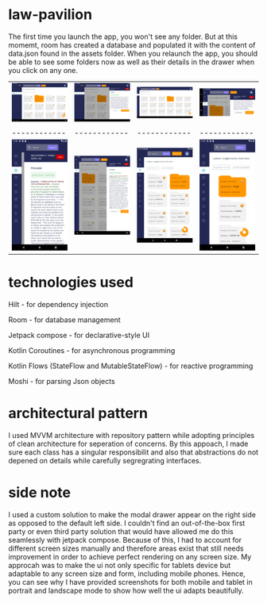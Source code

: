 # law-pavilion

The first time you launch the app, you won't see any folder. But at this momemt, room has created a database and populated it with the content of data.json found in the assets folder. When you relaunch the app, you should be able to see some folders now as well as their details in the drawer when you click on any one.

|            |            |            |            |
|------------|------------|------------|------------|
| ![one](main-one.png) | ![two](main-two.png) | ![three](main-three.png) | ![four](main-four.png) |
|            |            |            |            |
|------------|------------|------------|------------|
| ![five](main-five.png) | ![six](main-seven.png) | ![seven](main-eight.png) | ![eight](main-six.png) |

# technologies used
Hilt - for dependency injection

Room - for database management

Jetpack compose - for declarative-style UI

Kotlin Coroutines - for asynchronous programming

Kotlin Flows (StateFlow and MutableStateFlow) - for reactive programming 

Moshi - for parsing Json objects

# architectural pattern
I used MVVM architecture with repository pattern while adopting principles of clean architecture for seperation of concerns. By this appoach, I made sure each class has a singular responsibilit and also that abstractions do not depened on details while carefully segregrating interfaces. 

# side note
I used a custom solution to make the modal drawer appear on the right side as opposed to the default left side. I couldn't find an out-of-the-box first party or even third party solution that would have allowed me do this seamlessly with jetpack compose. Because of this, I had to account for different screen sizes manually and therefore areas exist that still needs improvement in order to achieve perfect rendering on any screen size. My approcah was to make the ui not only specific for tablets device but adaptable to any screen size and form, including mobile phones. Hence, you can see why I have provided screenshots for both mobile and tablet in portrait and landscape mode to show how well the ui adapts beautifully.
